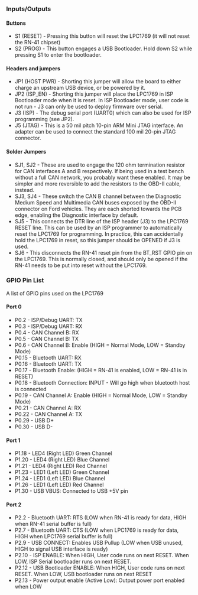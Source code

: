 ### Inputs/Outputs

#### Buttons

* S1 (RESET) - Pressing this button will reset the LPC1769 (it will not reset
  the RN-41 chipset)
* S2 (PROG) - This button engages a USB Bootloader. Hold down S2 while pressing
  S1 to enter the bootloader.

#### Headers and jumpers

* JP1 (HOST PWR) - Shorting this jumper will allow the board to either charge an
  upstream USB device, or be powered by it.
* JP2 (ISP_EN) - Shorting this jumper will place the LPC1769 in ISP Bootloader
  mode when it is reset. In ISP Bootloader mode, user code is not run - J3 can
  only be used to deploy firmware over serial.
* J3 (ISP) - The debug serial port (UART0) which can also be used for ISP
  programming (see JP2).
* J5 (JTAG) - This is a 50 mil pitch 10-pin ARM Mini JTAG interface. An adapter
  can be used to connect the standard 100 mil 20-pin JTAG connector.

#### Solder Jumpers

* SJ1, SJ2 - These are used to engage the 120 ohm termination resistor for CAN
  interfaces A and B respectively. If being used in a test bench without a full
  CAN network, you probably want these enabled. It may be simpler and more
  reversible to add the resistors to the OBD-II cable, instead.
* SJ3, SJ4 - These switch the CAN B channel between the Diagnostic Medium Speed
  and Multimedia CAN buses exposed by the OBD-II connector on Ford vehicles.
  They are each shorted towards the PCB edge, enabling the Diagnostic interface
  by default.
* SJ5  - This connects the DTR line of the ISP header (J3) to the LPC1769 RESET
  line. This can be used by an ISP programmer to automatically reset the LPC1769
  for programming.  In practice, this can accidentally hold the LPC1769 in
  reset, so this jumper should be OPENED if J3 is used.
* SJ6  - This disconnects the RN-41 reset pin from the BT_RST GPIO pin on the
  LPC1769. This is normally closed, and should only be opened if the RN-41 needs
  to be put into reset without the LPC1769.

### GPIO Pin List

A list of GPIO pins used on the LPC1769

#### Port 0

* P0.2 - ISP/Debug UART: TX
* P0.3 - ISP/Debug UART: RX
* P0.4 - CAN Channel B: RX
* P0.5 - CAN Channel B: TX
* P0.6 - CAN Channel B: Enable (HIGH = Normal Mode, LOW = Standby Mode)
* P0.15 - Bluetooth UART: RX
* P0.16 - Bluetooth UART: TX
* P0.17 - Bluetooth Enable: (HIGH = RN-41 is enabled, LOW = RN-41 is in RESET)
* P0.18 - Bluetooth Connection: INPUT - Will go high when bluetooth host is
  connected
* P0.19 - CAN Channel A: Enable (HIGH = Normal Mode, LOW = Standby Mode)
* P0.21 - CAN Channel A: RX
* P0.22 - CAN Channel A: TX
* P0.29 - USB D+
* P0.30 - USB D-

#### Port 1

* P1.18 - LED4 (Right LED) Green Channel
* P1.20 - LED4 (Right LED) Blue Channel
* P1.21 - LED4 (Right LED) Red Channel
* P1.23 - LED1 (Left LED) Green Channel
* P1.24 - LED1 (Left LED) Blue Channel
* P1.26 - LED1 (Left LED) Red Channel
* P1.30 - USB VBUS: Connected to USB +5V pin

#### Port 2

* P2.2 - Bluetooth UART: RTS (LOW when RN-41 is ready for data, HIGH when RN-41
  serial buffer is full)
* P2.7 - Bluetooth UART: CTS (LOW when LPC1769 is ready for data, HIGH when
  LPC1769 serial buffer is full)
* P2.9 - USB CONNECT: Enables USB Pullup (LOW when USB unused, HIGH to signal
  USB interface is ready)
* P2.10 - ISP ENABLE: When HIGH, User code runs on next RESET. When LOW, ISP
  Serial bootloader runs on next RESET.
* P2.12 - USB Bootloader ENABLE: When HIGH, User code runs on next RESET. When
  LOW, USB bootloader runs on next RESET
* P2.13 - Power output enable (Active Low): Output power port enabled when LOW


